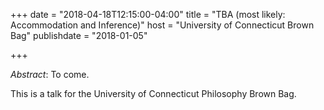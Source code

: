 +++
date = "2018-04-18T12:15:00-04:00"
title = "TBA (most likely: Accommodation and Inference)"
host = "University of Connecticut Brown Bag"
publishdate = "2018-01-05"

+++

*Abstract*: To come.

This is a talk for the University of Connecticut Philosophy Brown Bag.